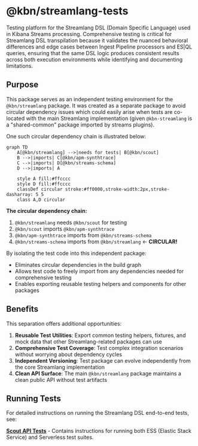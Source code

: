 # @kbn/streamlang-tests

Testing platform for the Streamlang DSL (Domain Specific Language) used in Kibana Streams processing. Comprehensive testing is critical for Streamlang DSL transpilation because it validates the nuanced behavioral differences and edge cases between Ingest Pipeline processors and ES|QL queries, ensuring that the same DSL logic produces consistent results across both execution environments while identifying and documenting limitations.

## Purpose

This package serves as an independent testing environment for the `@kbn/streamlang` package. It was created as a separate package to avoid circular dependency issues which could easily arise when tests are co-located with the main Streamlang implementation (given `@kbn-streamlang` is a "shared-common" package imported by streams plugins).

One such circular dependency chain is illustrated below:

```mermaid
graph TD
    A[@kbn/streamlang] -->|needs for tests| B[@kbn/scout]
    B -->|imports| C[@kbn/apm-synthtrace]
    C -->|imports| D[@kbn/streams-schema]
    D -->|imports| A
    
    style A fill:#ffcccc
    style D fill:#ffcccc
    classDef circular stroke:#ff0000,stroke-width:2px,stroke-dasharray: 5 5
    class A,D circular
```

**The circular dependency chain:**
1. `@kbn/streamlang` needs `@kbn/scout` for testing
2. `@kbn/scout` imports `@kbn/apm-synthtrace`
3. `@kbn/apm-synthtrace` imports from `@kbn/streams-schema`
4. `@kbn/streams-schema` imports from `@kbn/streamlang` ← **CIRCULAR!**

By isolating the test code into this independent package:
- Eliminates circular dependencies in the build graph
- Allows test code to freely import from any dependencies needed for comprehensive testing
- Enables exporting reusable testing helpers and components for other packages

## Benefits

This separation offers additional opportunities:

1. **Reusable Test Utilities**: Export common testing helpers, fixtures, and mock data that other Streamlang-related packages can use
2. **Comprehensive Test Coverage**: Test complex integration scenarios without worrying about dependency cycles
3. **Independent Versioning**: Test package can evolve independently from the core Streamlang implementation
4. **Clean API Surface**: The main `@kbn/streamlang` package maintains a clean public API without test artifacts

## Running Tests

For detailed instructions on running the Streamlang DSL end-to-end tests, see:

**[Scout API Tests](./scout/api/README.md)** - Contains instructions for running both ESS (Elastic Stack Service) and Serverless test suites.

